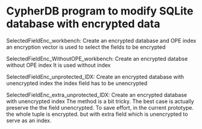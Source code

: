 # CypherDB program to modify SQLite database with encrypted data

SelectedFieldEnc_workbench:
Create an encrypted database and OPE index
an encryption vector is used to select the fields to be encrypted

SelectedFieldEnc_WithoutOPE_workbench:
Create an encrypted databse without OPE index
It is used without index

SelectedFieldEnc_unprotected_IDX:
Create an encrypted database with unencrypted index
the index field has to be unencrypted

SelectedFieldEnc_extra_unprotected_IDX:
Create an encrypted database with unencrypted index
The method is a bit tricky. The best case is actually preserve the the field unencrypted.
To save effort, in the current prototype. the whole tuple is encrypted. but with extra field which is unencrypted to serve as an index.
